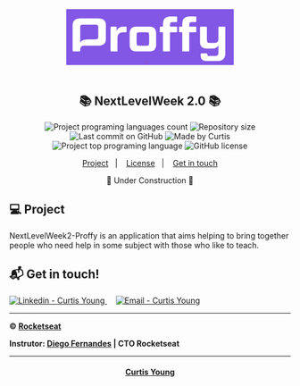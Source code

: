 <div align="center">
    <img src="https://github.com/CurtisYoung/NextLevelWeek2-Proffy/blob/master/web/src/assets/images/logo.PNG"  width="300"/>
</div>

<br />

<h2 align="center">
   📚 NextLevelWeek 2.0 📚
</h2>

<p align="center">
  <img alt="Project programing languages count" src="https://img.shields.io/github/languages/count/CurtisYoung/NextLevelWeek2-Proffy?color=6842C2">
   <img alt="Repository size" src="https://img.shields.io/github/repo-size/CurtisYoung/NextLevelWeek2-Proffy?color=6842C2">
  <img alt="Last commit on GitHub" src="https://img.shields.io/github/last-commit/CurtisYoung/NextLevelWeek2-Proffy?color=6842C2">
  <img alt="Made by Curtis" src="https://img.shields.io/badge/made%20by-CurtisYoung-%20?color=6842C2">
  <img alt="Project top programing language" src="https://img.shields.io/github/languages/top/CurtisYoung/NextLevelWeek2-Proffy?color=6842C2">
  <img alt="GitHub license" src="https://img.shields.io/github/license/CurtisYoung/NextLevelWeek2-Proffy?color=6842C2">
</p> 

<p align="center">
  <a href="#computer-project">Project</a>&nbsp;&nbsp;&nbsp;|&nbsp;&nbsp;&nbsp;
  <a href="#memo-license">License</a>&nbsp;&nbsp;&nbsp;|&nbsp;&nbsp;&nbsp;
  <a href="#mailbox_with_mail-get-in-touch">Get in touch</a>
  </p>

  <p align="center">🚧 Under Construction 🚧</p>

## :computer: Project 

 NextLevelWeek2-Proffy is an application that aims helping to bring together people who need help in some subject with those who like to teach.

## :mailbox_with_mail: Get in touch!

<a href="https://www.linkedin.com/in/ycurtis/" target="_blank" >
  <img alt="Linkedin - Curtis Young" src="https://img.shields.io/badge/Linkedin--%23F8952D?style=social&logo=linkedin">
</a>&nbsp;&nbsp;&nbsp;
<a href="mailto:curtisyg@gmail.com" target="_blank" >
  <img alt="Email - Curtis Young" src="https://img.shields.io/badge/Email--%23F8952D?style=social&logo=gmail">
</a> 

---------------------------------------------------------------------------------------

**&copy;  [Rocketseat](https://rocketseat.com.br/)**

**Instrutor: [Diego Fernandes](https://github.com/diego3g) | CTO Rocketseat**


----------------------------------------------------------

<h4 align="center">  <a href="https://github.com/CurtisYoung" target="_blank"> Curtis Young</a> </h4>
